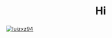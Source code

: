 <h1 align="center">Hi</h1>
<h3 align="center"></h3>

<p align="left"> <a href="https://twitter.com/luizxz94" target="blank"><img src="https://img.shields.io/twitter/follow/luizxz94?logo=twitter&style=for-the-badge" alt="luizxz94" /></a> </p>
